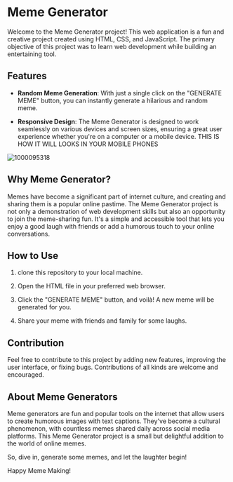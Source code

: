 # Meme Generator

Welcome to the Meme Generator project! This web application is a fun and creative project created using HTML, CSS, and JavaScript. The primary objective of this project was to learn web development while building an entertaining tool.

## Features

- **Random Meme Generation**: With just a single click on the "GENERATE MEME" button, you can instantly generate a hilarious and random meme.

- **Responsive Design**: The Meme Generator is designed to work seamlessly on various devices and screen sizes, ensuring a great user experience whether you're on a computer or a mobile device.
THIS IS HOW IT WILL LOOKS IN YOUR MOBILE PHONES

![1000095318](https://github.com/shresthaPandit/Meme_Generator/assets/145762326/bd9c5fa7-c516-495f-98e8-85e40110cdcb)

## Why Meme Generator?

Memes have become a significant part of internet culture, and creating and sharing them is a popular online pastime. The Meme Generator project is not only a demonstration of web development skills but also an opportunity to join the meme-sharing fun. It's a simple and accessible tool that lets you enjoy a good laugh with friends or add a humorous touch to your online conversations.

## How to Use

1. clone this repository to your local machine.

2. Open the HTML file in your preferred web browser.

3. Click the "GENERATE MEME" button, and voilà! A new meme will be generated for you.

4. Share your meme with friends and family for some laughs.

## Contribution

Feel free to contribute to this project by adding new features, improving the user interface, or fixing bugs. Contributions of all kinds are welcome and encouraged.


## About Meme Generators

Meme generators are fun and popular tools on the internet that allow users to create humorous images with text captions. They've become a cultural phenomenon, with countless memes shared daily across social media platforms. This Meme Generator project is a small but delightful addition to the world of online memes.

So, dive in, generate some memes, and let the laughter begin!

Happy Meme Making!
